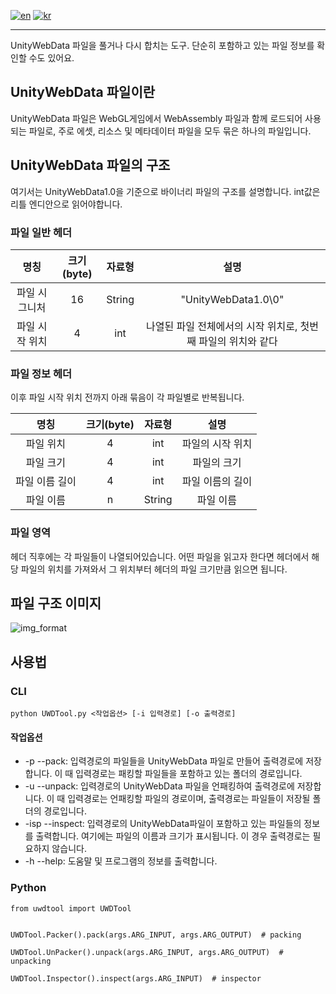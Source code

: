 [![en](https://img.shields.io/badge/lang-en-red.svg)](README.md)
[![kr](https://img.shields.io/badge/lang-kr-green.svg)](README-kr.md)

---

UnityWebData 파일을 풀거나 다시 합치는 도구.
단순히 포함하고 있는 파일 정보를 확인할 수도 있어요.

## UnityWebData 파일이란
UnityWebData 파일은 WebGL게임에서 WebAssembly 파일과 함께 로드되어 사용되는 파일로, 주로 에셋, 리소스 및 메타데이터 파일을 모두 묶은 하나의 파일입니다.

## UnityWebData 파일의 구조
여기서는 UnityWebData1.0을 기준으로 바이너리 파일의 구조를 설명합니다.
int값은 리틀 엔디안으로 읽어야합니다.

### 파일 일반 헤더
| 명칭 | 크기(byte) | 자료형 | 설명 |
| :------------: | :------------: | :------------: | :------------: |
| 파일 시그니처 | 16 | String | "UnityWebData1.0\0" |
| 파일 시작 위치 | 4 | int | 나열된 파일 전체에서의 시작 위치로, 첫번째 파일의 위치와 같다 |

### 파일 정보 헤더
이후 파일 시작 위치 전까지 아래 묶음이 각 파일별로 반복됩니다.

| 명칭 | 크기(byte) | 자료형 | 설명 |
| :------------: | :------------: | :------------: | :------------: |
| 파일 위치 | 4 | int | 파일의 시작 위치 |
| 파일 크기 | 4 | int | 파일의 크기 |
| 파일 이름 길이 | 4 | int | 파일 이름의 길이 |
| 파일 이름 | n | String | 파일 이름 |

### 파일 영역
헤더 직후에는 각 파일들이 나열되어있습니다.
어떤 파일을 읽고자 한다면 헤더에서 해당 파일의 위치를 가져와서 그 위치부터 헤더의 파일 크기만큼 읽으면 됩니다.

## 파일 구조 이미지
![img_format](https://raw.githubusercontent.com/yuria0309/uwdtool/master/img/unitywebdata_format.png)

## 사용법

### CLI
```
python UWDTool.py <작업옵션> [-i 입력경로] [-o 출력경로]
```

#### 작업옵션
* -p --pack: 입력경로의 파일들을 UnityWebData 파일로 만들어 출력경로에 저장합니다.
이 때 입력경로는 패킹할 파일들을 포함하고 있는 폴더의 경로입니다.
* -u --unpack: 입력경로의 UnityWebData 파일을 언패킹하여 출력경로에 저장합니다.
이 때 입력경로는 언패킹할 파일의 경로이며, 출력경로는 파일들이 저장될 폴더의 경로입니다.
* -isp --inspect: 입력경로의 UnityWebData파일이 포함하고 있는 파일들의 정보를 출력합니다.
여기에는 파일의 이름과 크기가 표시됩니다. 이 경우 출력경로는 필요하지 않습니다.
* -h --help: 도움말 및 프로그램의 정보를 출력합니다.

### Python
```
from uwdtool import UWDTool


UWDTool.Packer().pack(args.ARG_INPUT, args.ARG_OUTPUT)  # packing

UWDTool.UnPacker().unpack(args.ARG_INPUT, args.ARG_OUTPUT)  # unpacking

UWDTool.Inspector().inspect(args.ARG_INPUT)  # inspector
```
